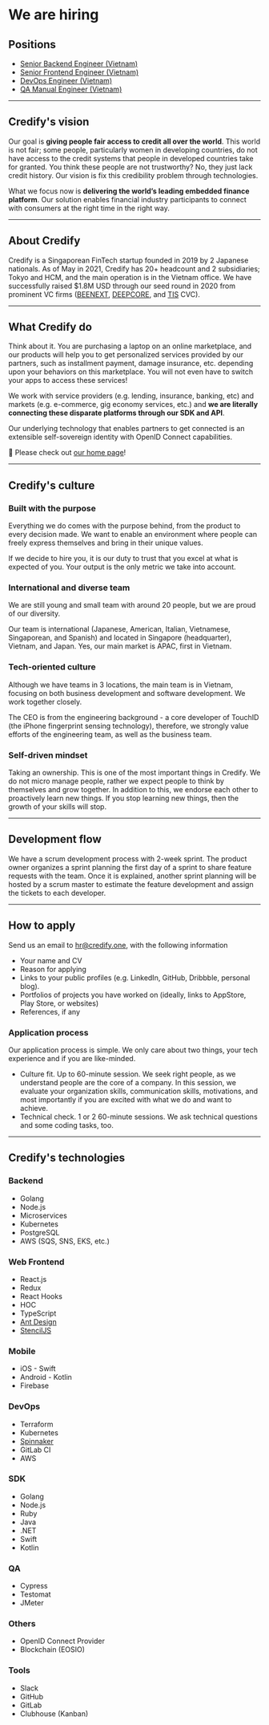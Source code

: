 # We are hiring

## Positions

- [Senior Backend Engineer (Vietnam)](https://github.com/credify-pte-ltd/we-are-hiring/blob/master/open_positions/vietnam/senior_backend_engineer.md)
- [Senior Frontend Engineer (Vietnam)](https://github.com/credify-pte-ltd/we-are-hiring/blob/master/open_positions/vietnam/senior_frontend_engineer.md)
- [DevOps Engineer (Vietnam)](https://github.com/credify-pte-ltd/we-are-hiring/blob/master/open_positions/vietnam/devops_engineer.md)
- [QA Manual Engineer (Vietnam)](https://github.com/credify-pte-ltd/we-are-hiring/blob/master/open_positions/vietnam/qa_engineer.md)

---

## Credify's vision

Our goal is __giving people fair access to credit all over the world__. This world is not fair; some people, particularly women in developing countries, do not have access to the credit systems that people in developed countries take for granted. You think these people are not trustworthy? No, they just lack credit history. Our vision is fix this credibility problem through technologies.

What we focus now is __delivering the world’s leading embedded finance platform__. Our solution enables financial industry participants to connect with consumers at the right time in the right way.

---

## About Credify

Credify is a Singaporean FinTech startup founded in 2019 by 2 Japanese nationals. As of May in 2021, Credify has 20+ headcount and 2 subsidiaries; Tokyo and HCM, and the main operation is in the Vietnam office. We have successfully raised $1.8M USD through our seed round in 2020 from prominent VC firms ([BEENEXT](https://www.beenext.com/), [DEEPCORE](https://deepcore.jp/en/), and [TIS](https://www.tis.com/) CVC).

---

## What Credify do

Think about it. You are purchasing a laptop on an online marketplace, and our products will help you to get personalized services provided by our partners, such as installment payment, damage insurance, etc. depending upon your behaviors on this marketplace. You will not even have to switch your apps to access these services! 

We work with service providers (e.g. lending, insurance, banking, etc) and markets (e.g. e-commerce, gig economy services, etc.) and __we are literally connecting these disparate platforms through our SDK and API__.

Our underlying technology that enables partners to get connected is an extensible self-sovereign identity with OpenID Connect capabilities.

:link: Please check out [our home page](https://credify.one/)!

---

## Credify's culture

### Built with the purpose

Everything we do comes with the purpose behind, from the product to every decision made. We want to enable an environment where people can freely express themselves and bring in their unique values.

If we decide to hire you, it is our duty to trust that you excel at what is expected of you. Your output is the only metric we take into account.

### International and diverse team

We are still young and small team with around 20 people, but we are proud of our diversity.

Our team is international (Japanese, American, Italian, Vietnamese, Singaporean, and Spanish) and located in Singapore (headquarter), Vietnam, and Japan. Yes, our main market is APAC, first in Vietnam.

### Tech-oriented culture

Although we have teams in 3 locations, the main team is in Vietnam, focusing on both business development and software development. We work together closely.

The CEO is from the engineering background - a core developer of TouchID (the iPhone fingerprint sensing technology), therefore, we strongly value efforts of the engineering team, as well as the business team.

### Self-driven mindset

Taking an ownership. This is one of the most important things in Credify. We do not micro manage people, rather we expect people to think by themselves and grow together. In addition to this, we endorse each other to proactively learn new things. If you stop learning new things, then the growth of your skills will stop.

---

## Development flow

We have a scrum development process with 2-week sprint. The product owner organizes a sprint planning the first day of a sprint to share feature requests with the team. Once it is explained, another sprint planning will be hosted by a scrum master to estimate the feature development and assign the tickets to each developer.

---

## How to apply

Send us an email to [hr@credify.one](hr@credify.one), with the following information

- Your name and CV
- Reason for applying
- Links to your public profiles (e.g. LinkedIn, GitHub, Dribbble, personal blog).
- Portfolios of projects you have worked on (ideally, links to AppStore, Play Store, or websites)
- References, if any

### Application process

Our application process is simple. We only care about two things, your tech experience and if you are like-minded.

- Culture fit. Up to 60-minute session. We seek right people, as we understand people are the core of a company. In this session, we evaluate your organization skills, communication skills, motivations, and most importantly if you are excited with what we do and want to achieve.
- Technical check. 1 or 2 60-minute sessions. We ask technical questions and some coding tasks, too.

---

## Credify's technologies

### Backend

- Golang
- Node.js
- Microservices
- Kubernetes
- PostgreSQL
- AWS (SQS, SNS, EKS, etc.)

### Web Frontend

- React.js
- Redux
- React Hooks
- HOC
- TypeScript
- [Ant Design](https://ant.design/)
- [StencilJS](https://stenciljs.com/)

### Mobile

- iOS - Swift
- Android - Kotlin
- Firebase

### DevOps

- Terraform
- Kubernetes
- [Spinnaker](https://spinnaker.io/)
- GitLab CI
- AWS

### SDK

- Golang
- Node.js
- Ruby
- Java
- .NET
- Swift
- Kotlin

### QA

- Cypress
- Testomat
- JMeter

### Others

- OpenID Connect Provider
- Blockchain (EOSIO)

### Tools

- Slack
- GitHub
- GitLab
- Clubhouse (Kanban)